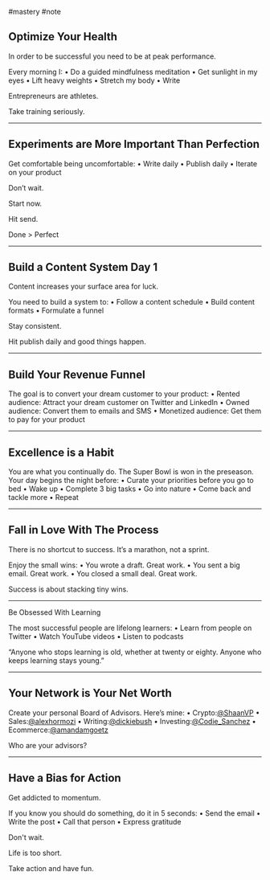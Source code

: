 #mastery #note

## Optimize Your Health

In order to be successful you need to be at peak performance.

Every morning I:
• Do a guided mindfulness meditation
• Get sunlight in my eyes
• Lift heavy weights
• Stretch my body
• Write

Entrepreneurs are athletes.

Take training seriously.

---

## Experiments are More Important Than Perfection

Get comfortable being uncomfortable:
• Write daily
• Publish daily
• Iterate on your product

Don’t wait.

Start now.

Hit send.

Done > Perfect

---

## Build a Content System Day 1

Content increases your surface area for luck.

You need to build a system to:
• Follow a content schedule
• Build content formats
• Formulate a funnel

Stay consistent.

Hit publish daily and good things happen.

---

## Build Your Revenue Funnel

The goal is to convert your dream customer to your product:
• Rented audience: Attract your dream customer on Twitter and LinkedIn
• Owned audience: Convert them to emails and SMS
• Monetized audience: Get them to pay for your product

---

## Excellence is a Habit

You are what you continually do. 
The Super Bowl is won in the preseason. 
Your day begins the night before:
• Curate your priorities before you go to bed
• Wake up
• Complete 3 big tasks
• Go into nature
• Come back and tackle more
• Repeat

---

## Fall in Love With The Process

There is no shortcut to success. It’s a marathon, not a sprint.

Enjoy the small wins:
• You wrote a draft. Great work.
• You sent a big email. Great work.
• You closed a small deal. Great work.

Success is about stacking tiny wins.

---

Be Obsessed With Learning

The most successful people are lifelong learners:
• Learn from people on Twitter
• Watch YouTube videos
• Listen to podcasts

“Anyone who stops learning is old, whether at twenty or eighty. Anyone who keeps learning stays young.”

---

## Your Network is Your Net Worth

Create your personal Board of Advisors.
Here’s mine:
• Crypto:[@ShaanVP](https://twitter.com/ShaanVP)
• Sales:[@alexhormozi](https://twitter.com/AlexHormozi)
• Writing:[@dickiebush](https://twitter.com/dickiebush)
• Investing:[@Codie_Sanchez](https://twitter.com/Codie_Sanchez)
• Ecommerce:[@amandamgoetz](https://twitter.com/AmandaMGoetz)

Who are your advisors?

---

## Have a Bias for Action

Get addicted to momentum.

If you know you should do something, do it in 5 seconds:
• Send the email
• Write the post
• Call that person
• Express gratitude

Don't wait.

Life is too short.

Take action and have fun.
